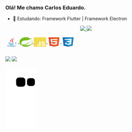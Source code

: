 ### Olá! Me chamo Carlos Eduardo.

<!-- - 🔭 Sou atualmente Desenvolvedor Back-End Junior -->
- 🌱 Estudando: Framework Flutter | Framework Electron

<!--Mais configurações em: https://github.com/anuraghazra/github-readme-stats -->
<div align="center">
  <a href="https://github.com/EduardoMarques-Dev">
  <img height="170em" src="https://github-readme-stats.vercel.app/api?username=eduardomarques-dev&show_icons=true&theme=dracula&include_all_commits=true&count_private=true"/>
  <img height="170em" src="https://github-readme-stats.vercel.app/api/top-langs/?username=eduardomarques-dev&layout=compact&langs_count=7&theme=dracula"/>
</div>

<!--Mais configurações em: https://github.com/devicons/devicon/tree/master/icons -->
 <div style="display: inline_block"><br>
  <img align="center" alt="Cadu-Java" height="30" width="40" src="https://github.com/devicons/devicon/blob/master/icons/java/java-original.svg">
  <img align="center" alt="Cadu-Spring" height="30" width="40" src="https://github.com/devicons/devicon/blob/master/icons/spring/spring-original.svg">
  <img align="center" alt="Cadu-Js" height="30" width="40" src="https://raw.githubusercontent.com/devicons/devicon/master/icons/javascript/javascript-plain.svg">
  <img align="center" alt="Cadu-HTML" height="30" width="40" src="https://raw.githubusercontent.com/devicons/devicon/master/icons/html5/html5-original.svg">
  <img align="center" alt="Cadu-CSS" height="30" width="40" src="https://raw.githubusercontent.com/devicons/devicon/master/icons/css3/css3-original.svg">
  
   <!-- FOTO DE PERFIL
   <img align="right" alt="Cadu-pic" height="150" style="border-radius:50px;" 
  src="https://media.discordapp.net/attachments/639956127056134178/890373478988013628/Publicacoes_Instagram_1_1.png?width=676&height=676">
  -->
 </div>

##
  
  <!--Mais configurações em: https://dev.to/envoy_/150-badges-for-github-pnk -->
  <div>
    <!--
    <a href="https://instagram.com/rafaballerini" target="_blank"><img src="https://img.shields.io/badge/-Instagram-%23E4405F?style=for-the-badge&logo=instagram&logoColor=white" target="_blank"></a>
    -->
    <a href = "mailto:e.marquesdev@gmail.com"><img src="https://img.shields.io/badge/-Gmail-%23333?style=for-the-badge&logo=gmail&logoColor=white" target="_blank"></a>
    <a href="https://www.linkedin.com/in/carlosedmarques/" target="_blank"><img src="https://img.shields.io/badge/-LinkedIn-%230077B5?style=for-the-badge&logo=linkedin&logoColor=white" target="_blank"></a> 
    
  </div>
  
  ![Snake animation](https://github.com/eduardomarques-dev/eduardomarques-dev/blob/output/github-contribution-grid-snake.svg)
  
<!--
QUE EU USEI DE MODELO
     ![Snake animation](https://github.com/rafaballerini/rafaballerini/blob/output/github-contribution-grid-snake.svg)
-->  
  
  
